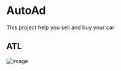 # AutoAd
This project help you sell and buy your car 
## ATL
![image](https://github.com/Javlonbek-dev/AutoAd/assets/95227460/fda50593-65f2-4039-a817-d9cfcba573ef)

